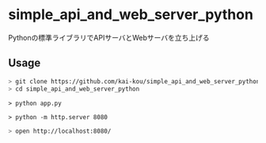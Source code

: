 # simple_api_and_web_server_python
Pythonの標準ライブラリでAPIサーバとWebサーバを立ち上げる  

## Usage

```sh
> git clone https://github.com/kai-kou/simple_api_and_web_server_python.git
> cd simple_api_and_web_server_python
```

```sh:API
> python app.py
```

```sh:API
> python -m http.server 8080
```

```sh
> open http://localhost:8080/
```
